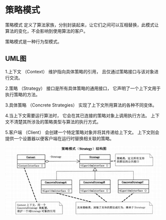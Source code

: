 # 策略模式
策略模式 定义了算法家族，分别封装起来，让它们之间可以互相替换，此模式让算法的变化，不会影响到使用算法的客户。

策略模式是一种行为型模式。

## UML图
1.上下文 （Context） 维护指向具体策略的引用， 且仅通过策略接口与该对象进行交流。

2.策略 （Strategy） 接口是所有具体策略的通用接口， 它声明了一个上下文用于执行策略的方法。

3.具体策略 （Concrete Strategies） 实现了上下文所用算法的各种不同变体。

4.当上下文需要运行算法时， 它会在其已连接的策略对象上调用执行方法。 上下文不清楚其所涉及的策略类型与算法的执行方式。

5.客户端 （Client） 会创建一个特定策略对象并将其传递给上下文。 上下文则会提供一个设置器以便客户端在运行时替换相关联的策略。

![策略模式](./assets/策略模式.png)
